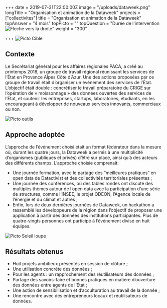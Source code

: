 +++
date = 2019-07-31T22:00:00Z
image = "/uploads/dataweek.png"
longTitle = "Organisation et animation de la Dataweek"
projects = ["collectivites"]
title = "Organisation et animation de la Dataweek"
topAnswer = "4 mois"
topPicto = ""
topQuestion = "Durée de l'intervention ![Fleche vers la droite](/images/white-dotted-arrow.svg)"
weight = "300"

+++
![Picto Cible](/images/target.svg)

## Contexte

Le Secrétariat général pour les affaires régionales PACA, a créé au printemps 2018, un groupe de travail régional réunissant les services de l’État en Provence Alpes Côte d’Azur. Une des actions proposées par ce groupe de travail était d’organiser un événement des services de l’État. L’objectif était double : concrétiser le travail préparatoire du CRIGE sur l’opération de « moissonnage » des données ouvertes des services de l’État, et soutenir les entreprises, startups, laboratoires, étudiants, en les encourageant à développer de nouveaux services innovants, commerciaux ou non.

![Picto outils](/images/tools.svg)

## Approche adoptée

  
L’approche de l’événement choisi était un format fédérateur dans la mesure où, durant les quatre jours, la Dataweek a permis à une multiplicité d’organismes (publiques et privés) d’être sur place, ainsi qu’à des acteurs des différents champs. L’approche choisie comprenait:

* Une journée formation, avec le partage des “meilleures pratiques” en open data de Datactivist et des collectivités territoriales présentes ;
* Une journée des conférences, où des tables rondes ont discuté des multiples thèmes autour de l’open data avec la participation d’une série de structures, comme l’INSEE, le projet ODEON, l’Agence locale de l’énergie et du climat et autres ;
* Enfin, lors de deux dernières journées de Dataweek, un hackathon a rassemblé les développeurs de la région dans l’objectif de proposer une application à partir des données des institutions participantes. Plus de quatre-vingts personnes ont participé à l’événement divisé en huit équipes.

![Picto Soleil loupe](/images/search-sun.svg)

## Résultats obtenus

* Huit projets ambitieux présentés en session de clôture ;
* Une utilisation concrète des données ;
* Pour les agents : un rapprochement des réutilisateurs des données ;
* Partage des savoirs-faire et bonnes pratiques en matière d’ouverture des données entre agents de l’État ;
* Une action de sensibilisation et d’acculturation au travail de la donnée ;
* Une rencontre avec des entrepreneurs locaux et réutilisateurs de données.